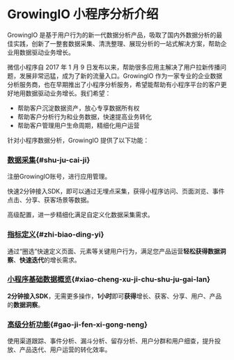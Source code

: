 # GrowingIO 小程序分析介绍

GrowingIO 是基于用户行为的新一代数据分析产品，吸取了国内外数据分析的最佳实践，创新了一整套数据采集、清洗整理、展现分析的一站式解决方案，帮助企业用数据驱动业务增长。

微信小程序自 2017 年 1 月 9 日发布以来，帮助很多应用主解决了用户拉新传播问题，发展非常迅猛，成为了新的流量入口。GrowingIO 作为一家专业的企业数据分析服务商，也在早期推出了小程序分析服务，希望能帮助有小程序平台的客户更好地用数据驱动业务增长。我们希望：

* 帮助客户沉淀数据资产，放心专享数据所有权
* 帮助客户分析行为和业务数据，快速提高业务转化
* 帮助客户管理用户生命周期，精细化用户运营

针对小程序数据分析，GrowingIO 提供了以下功能：

### ​[数据采集](/miniprogram/~/drafts/-LGy_1hmiwBrQYfRejJr/primary/tag-management)​ {#shu-ju-cai-ji}

注册GrowingIO账号，进行应用管理。

快速2分钟接入SDK，即可以通过无埋点采集，获得小程序访问、页面浏览、事件点击、分享、获客场景等数据。

高级配置，进一步精细化满足自定义化数据采集需求。

### ​[指标定义](/miniprogram/~/drafts/-LGy_1hmiwBrQYfRejJr/primary/metric-definition)​ {#zhi-biao-ding-yi}

通过“圈选”快速定义页面、元素等关键用户行为，满足您产品运营**轻松获得数据洞察**、**快速迭代**的增长需求。

### ​[小程序基础数据概览](/miniprogram/~/drafts/-LGy_1hmiwBrQYfRejJr/primary/dashboard-overview)​ {#xiao-cheng-xu-ji-chu-shu-ju-gai-lan}

**2分钟接入SDK**，无需更多操作，**1小时**即可**获得**增长、获客、分享、用户、产品的**数据洞察**。

### ​[高级分析功能](/miniprogram/~/drafts/-LGy_1hmiwBrQYfRejJr/primary/data-analytics)​ {#gao-ji-fen-xi-gong-neng}

使用渠道跟踪、事件分析、漏斗分析、留存分析、用户分群和用户细查，提升投放、产品迭代、用户运营的转化效率。




